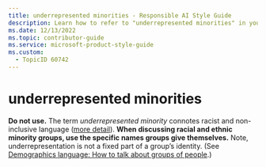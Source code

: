 ```yaml
---
title: underrepresented minorities - Responsible AI Style Guide
description: Learn how to refer to "underrepresented minorities" in your content.
ms.date: 12/13/2022
ms.topic: contributor-guide
ms.service: microsoft-product-style-guide
ms.custom:
  - TopicID 60742
---
```



# underrepresented minorities

**Do not use.** The term *underrepresented minority* connotes racist and non-inclusive language ([more detail](https://cacm.acm.org/blogs/blog-cacm/245710-underrepresented-minority-considered-harmful-racist-language/fulltext)). **When discussing racial and ethnic minority groups, use the specific names groups give themselves.** Note, underrepresentation is not a fixed part of a group’s identity. (See [Demographics language: How to talk about groups of people](~\responsible-ai-style-guide\fairness\demographics-language\demographics-language-how-to-talk-about-groups-of-people.md).)
